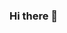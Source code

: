 ### Hi there 👋

<!--
 ✨ lukesteves92/lukesteves92 ✨ 

- 🌱 I’m currently learning Kotlin.
- 💬 Ask me about Kotlin here
- 📫 How to reach me: https://www.linkedin.com/in/lucas-esteves-9aba9589/
-->
